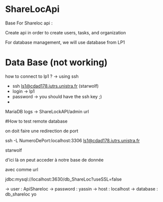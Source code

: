 # ShareLocApi

Base For Shareloc api : 

Create api in order to create users, tasks, and organization


For database management, we will use database from LP1




# Data Base (not working)
how to connect to lp1 ? 
-> using ssh 
* ssh ls1@cdad178.iutrs.unistra.fr (starwolf)
* login -> lp1
* password -> you should have the ssh key ;) 
* 


MariaDB logs -> ShareLockAPI/admin
url 


#How to test remote database 

on doit faire une redirection de port 

ssh -L NumeroDePort:localhost:3306 ls1@cdad178.iutrs.unistra.fr

starwolf

d'ici là on peut acceder à notre base de donnée 

avec comme url 

jdbc:mysql://localhost:3630/db_ShareLoc?useSSL=false

-> user : ApiShareloc
-> password : yassin
-> host : localhost 
-> database : db_shareloc
yo






